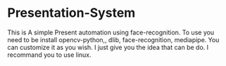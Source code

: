 # Presentation-System
This is A simple Present automation using face-recognition. To use you need to be install opencv-python,, dlib, face-recognition, mediapipe. You can customize it as you wish. I just give you the idea that can be do.
I recommand you to use linux.
